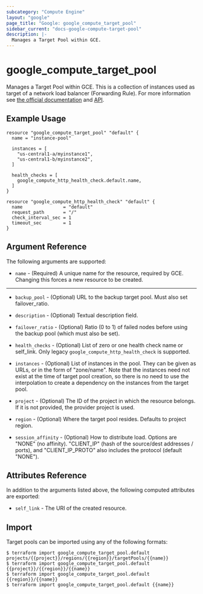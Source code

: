 ```yaml
---
subcategory: "Compute Engine"
layout: "google"
page_title: "Google: google_compute_target_pool"
sidebar_current: "docs-google-compute-target-pool"
description: |-
  Manages a Target Pool within GCE.
---
```


# google\_compute\_target\_pool

Manages a Target Pool within GCE. This is a collection of instances used as
target of a network load balancer (Forwarding Rule). For more information see
[the official
documentation](https://cloud.google.com/compute/docs/load-balancing/network/target-pools)
and [API](https://cloud.google.com/compute/docs/reference/latest/targetPools).


## Example Usage

```hcl
resource "google_compute_target_pool" "default" {
  name = "instance-pool"

  instances = [
    "us-central1-a/myinstance1",
    "us-central1-b/myinstance2",
  ]

  health_checks = [
    google_compute_http_health_check.default.name,
  ]
}

resource "google_compute_http_health_check" "default" {
  name               = "default"
  request_path       = "/"
  check_interval_sec = 1
  timeout_sec        = 1
}
```

## Argument Reference

The following arguments are supported:

* `name` - (Required) A unique name for the resource, required by GCE. Changing
    this forces a new resource to be created.

- - -

* `backup_pool` - (Optional) URL to the backup target pool. Must also set
    failover\_ratio.

* `description` - (Optional) Textual description field.

* `failover_ratio` - (Optional) Ratio (0 to 1) of failed nodes before using the
    backup pool (which must also be set).

* `health_checks` - (Optional) List of zero or one health check name or self_link. Only
    legacy `google_compute_http_health_check` is supported.

* `instances` - (Optional) List of instances in the pool. They can be given as
    URLs, or in the form of "zone/name". Note that the instances need not exist
    at the time of target pool creation, so there is no need to use the
    interpolation to create a dependency on the instances from the
    target pool.

* `project` - (Optional) The ID of the project in which the resource belongs. If it
    is not provided, the provider project is used.

* `region` - (Optional) Where the target pool resides. Defaults to project
    region.

* `session_affinity` - (Optional) How to distribute load. Options are "NONE" (no
    affinity). "CLIENT\_IP" (hash of the source/dest addresses / ports), and
    "CLIENT\_IP\_PROTO" also includes the protocol (default "NONE").

## Attributes Reference

In addition to the arguments listed above, the following computed attributes are
exported:

* `self_link` - The URI of the created resource.

## Import

Target pools can be imported using any of the following formats:

```
$ terraform import google_compute_target_pool.default projects/{{project}}/regions/{{region}}/targetPools/{{name}}
$ terraform import google_compute_target_pool.default {{project}}/{{region}}/{{name}}
$ terraform import google_compute_target_pool.default {{region}}/{{name}}
$ terraform import google_compute_target_pool.default {{name}}
```
